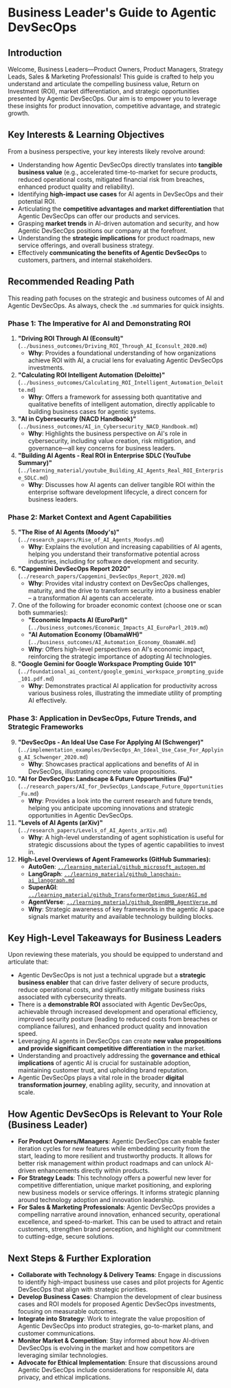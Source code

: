 # Business Leader's Guide to Agentic DevSecOps

## Introduction
Welcome, Business Leaders—Product Owners, Product Managers, Strategy Leads, Sales & Marketing Professionals! This guide is crafted to help you understand and articulate the compelling business value, Return on Investment (ROI), market differentiation, and strategic opportunities presented by Agentic DevSecOps. Our aim is to empower you to leverage these insights for product innovation, competitive advantage, and strategic growth.

## Key Interests & Learning Objectives

From a business perspective, your key interests likely revolve around:
-   Understanding how Agentic DevSecOps directly translates into **tangible business value** (e.g., accelerated time-to-market for secure products, reduced operational costs, mitigated financial risk from breaches, enhanced product quality and reliability).
-   Identifying **high-impact use cases** for AI agents in DevSecOps and their potential ROI.
-   Articulating the **competitive advantages and market differentiation** that Agentic DevSecOps can offer our products and services.
-   Grasping **market trends** in AI-driven automation and security, and how Agentic DevSecOps positions our company at the forefront.
-   Understanding the **strategic implications** for product roadmaps, new service offerings, and overall business strategy.
-   Effectively **communicating the benefits of Agentic DevSecOps** to customers, partners, and internal stakeholders.

## Recommended Reading Path

This reading path focuses on the strategic and business outcomes of AI and Agentic DevSecOps. As always, check the `.md` summaries for quick insights.

### Phase 1: The Imperative for AI and Demonstrating ROI
1.  **"Driving ROI Through AI (Econsult)"** (`../business_outcomes/Driving_ROI_Through_AI_Econsult_2020.md`)
    *   **Why**: Provides a foundational understanding of how organizations achieve ROI with AI, a crucial lens for evaluating Agentic DevSecOps investments.
2.  **"Calculating ROI Intelligent Automation (Deloitte)"** (`../business_outcomes/Calculating_ROI_Intelligent_Automation_Deloitte.md`)
    *   **Why**: Offers a framework for assessing both quantitative and qualitative benefits of intelligent automation, directly applicable to building business cases for agentic systems.
3.  **"AI in Cybersecurity (NACD Handbook)"** (`../business_outcomes/AI_in_Cybersecurity_NACD_Handbook.md`)
    *   **Why**: Highlights the business perspective on AI's role in cybersecurity, including value creation, risk mitigation, and governance—all key concerns for business leaders.
4.  **"Building AI Agents - Real ROI in Enterprise SDLC (YouTube Summary)"** (`../learning_material/youtube_Building_AI_Agents_Real_ROI_Enterprise_SDLC.md`)
    *   **Why**: Discusses how AI agents can deliver tangible ROI within the enterprise software development lifecycle, a direct concern for business leaders.

### Phase 2: Market Context and Agent Capabilities
5.  **"The Rise of AI Agents (Moody's)"** (`../research_papers/Rise_of_AI_Agents_Moodys.md`)
    *   **Why**: Explains the evolution and increasing capabilities of AI agents, helping you understand their transformative potential across industries, including for software development and security.
6.  **"Capgemini DevSecOps Report 2020"** (`../research_papers/Capgemini_DevSecOps_Report_2020.md`)
    *   **Why**: Provides vital industry context on DevSecOps challenges, maturity, and the drive to transform security into a business enabler – a transformation AI agents can accelerate.
7.  One of the following for broader economic context (choose one or scan both summaries):
    *   **"Economic Impacts AI (EuroParl)"** (`../business_outcomes/Economic_Impacts_AI_EuroParl_2019.md`)
    *   **"AI Automation Economy (ObamaWH)"** (`../business_outcomes/AI_Automation_Economy_ObamaWH.md`)
    *   **Why**: Offers high-level perspectives on AI's economic impact, reinforcing the strategic importance of adopting AI technologies.
8.  **"Google Gemini for Google Workspace Prompting Guide 101"** (`../foundational_ai_content/google_gemini_workspace_prompting_guide_101.pdf.md`)
    *   **Why**: Demonstrates practical AI application for productivity across various business roles, illustrating the immediate utility of prompting AI effectively.

### Phase 3: Application in DevSecOps, Future Trends, and Strategic Frameworks
9.  **"DevSecOps - An Ideal Use Case For Applying AI (Schwenger)"** (`../implementation_examples/DevSecOps_An_Ideal_Use_Case_For_Applying_AI_Schwenger_2020.md`)
    *   **Why**: Showcases practical applications and benefits of AI in DevSecOps, illustrating concrete value propositions.
10. **"AI for DevSecOps: Landscape & Future Opportunities (Fu)"** (`../research_papers/AI_for_DevSecOps_Landscape_Future_Opportunities_Fu.md`)
    *   **Why**: Provides a look into the current research and future trends, helping you anticipate upcoming innovations and strategic opportunities in Agentic DevSecOps.
11. **"Levels of AI Agents (arXiv)"** (`../research_papers/Levels_of_AI_Agents_arXiv.md`)
    *   **Why**: A high-level understanding of agent sophistication is useful for strategic discussions about the types of agentic capabilities to invest in.
12. **High-Level Overviews of Agent Frameworks (GitHub Summaries):**
    *   **AutoGen**: [`../learning_material/github_microsoft_autogen.md`](../learning_material/github_microsoft_autogen.md)
    *   **LangGraph**: [`../learning_material/github_langchain-ai_langgraph.md`](../learning_material/github_langchain-ai_langgraph.md)
    *   **SuperAGI**: [`../learning_material/github_TransformerOptimus_SuperAGI.md`](../learning_material/github_TransformerOptimus_SuperAGI.md)
    *   **AgentVerse**: [`../learning_material/github_OpenBMB_AgentVerse.md`](../learning_material/github_OpenBMB_AgentVerse.md)
    *   **Why**: Strategic awareness of key frameworks in the agentic AI space signals market maturity and available technology building blocks.

## Key High-Level Takeaways for Business Leaders

Upon reviewing these materials, you should be equipped to understand and articulate that:
-   Agentic DevSecOps is not just a technical upgrade but a **strategic business enabler** that can drive faster delivery of secure products, reduce operational costs, and significantly mitigate business risks associated with cybersecurity threats.
-   There is a **demonstrable ROI** associated with Agentic DevSecOps, achievable through increased development and operational efficiency, improved security posture (leading to reduced costs from breaches or compliance failures), and enhanced product quality and innovation speed.
-   Leveraging AI agents in DevSecOps can create **new value propositions and provide significant competitive differentiation** in the market.
-   Understanding and proactively addressing the **governance and ethical implications** of agentic AI is crucial for sustainable adoption, maintaining customer trust, and upholding brand reputation.
-   Agentic DevSecOps plays a vital role in the broader **digital transformation journey**, enabling agility, security, and innovation at scale.

## How Agentic DevSecOps is Relevant to Your Role (Business Leader)

-   **For Product Owners/Managers**: Agentic DevSecOps can enable faster iteration cycles for new features while embedding security from the start, leading to more resilient and trustworthy products. It allows for better risk management within product roadmaps and can unlock AI-driven enhancements directly within products.
-   **For Strategy Leads**: This technology offers a powerful new lever for competitive differentiation, unique market positioning, and exploring new business models or service offerings. It informs strategic planning around technology adoption and innovation leadership.
-   **For Sales & Marketing Professionals**: Agentic DevSecOps provides a compelling narrative around innovation, enhanced security, operational excellence, and speed-to-market. This can be used to attract and retain customers, strengthen brand perception, and highlight our commitment to cutting-edge, secure solutions.

## Next Steps & Further Exploration

-   **Collaborate with Technology & Delivery Teams**: Engage in discussions to identify high-impact business use cases and pilot projects for Agentic DevSecOps that align with strategic priorities.
-   **Develop Business Cases**: Champion the development of clear business cases and ROI models for proposed Agentic DevSecOps investments, focusing on measurable outcomes.
-   **Integrate into Strategy**: Work to integrate the value proposition of Agentic DevSecOps into product strategies, go-to-market plans, and customer communications.
-   **Monitor Market & Competition**: Stay informed about how AI-driven DevSecOps is evolving in the market and how competitors are leveraging similar technologies.
-   **Advocate for Ethical Implementation**: Ensure that discussions around Agentic DevSecOps include considerations for responsible AI, data privacy, and ethical implications.
